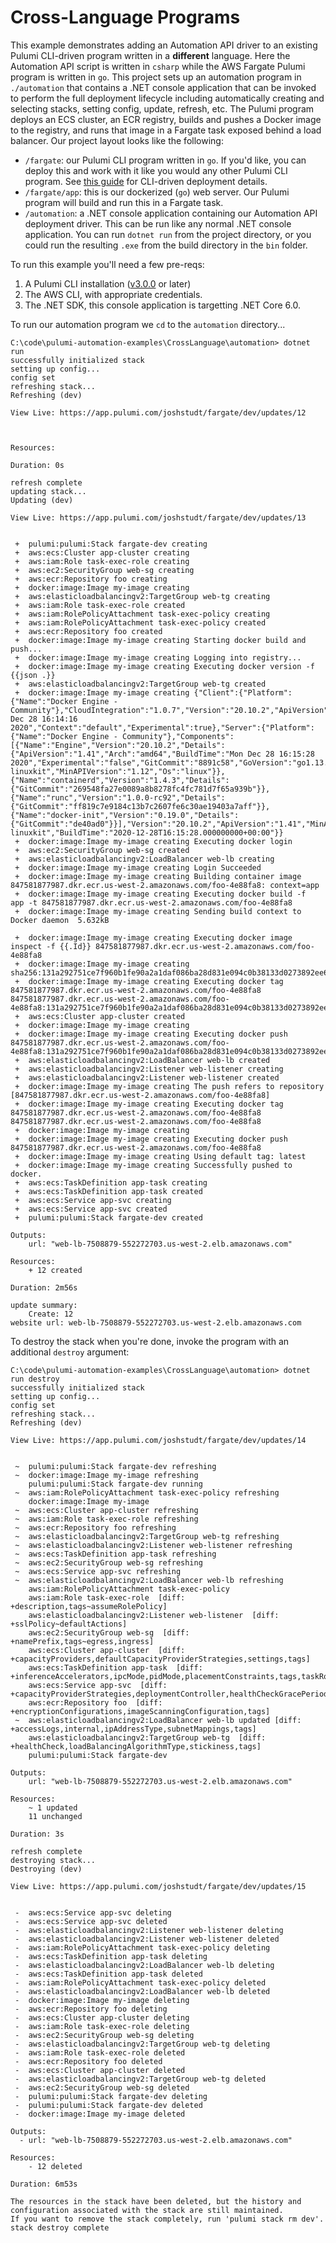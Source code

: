 # Cross-Language Programs

This example demonstrates adding an Automation API driver to an existing Pulumi CLI-driven program written in a __different__ language. Here the Automation API script is written in `csharp` while the AWS Fargate Pulumi program is written in `go`. This project sets up an automation program in `./automation` that contains a .NET console application that can be invoked to perform the full deployment lifecycle including automatically creating and selecting stacks, setting config, update, refresh, etc. The Pulumi program deploys an ECS cluster, an ECR registry, builds and pushes a Docker image to the registry, and runs that image in a Fargate task exposed behind a load balancer. Our project layout looks like the following:

- `/fargate`: our Pulumi CLI program written in `go`. If you'd like, you can deploy this and work with it like you would any other Pulumi CLI program. See [this guide](https://github.com/pulumi/examples/tree/master/aws-go-fargate) for CLI-driven deployment details.
- `/fargate/app`: this is our dockerized (`go`) web server. Our Pulumi program will build and run this in a Fargate task.
- `/automation`: a .NET console application containing our Automation API deployment driver. This can be run like any normal .NET console application. You can run `dotnet run` from the project directory, or you could run the resulting `.exe` from the build directory in the `bin` folder.

To run this example you'll need a few pre-reqs:
1. A Pulumi CLI installation ([v3.0.0](https://www.pulumi.com/docs/get-started/install/versions/) or later)
2. The AWS CLI, with appropriate credentials.
3. The .NET SDK, this console application is targetting .NET Core 6.0.

To run our automation program we `cd` to the `automation` directory...

```shell
C:\code\pulumi-automation-examples\CrossLanguage\automation> dotnet run
successfully initialized stack
setting up config...
config set
refreshing stack...
Refreshing (dev)

View Live: https://app.pulumi.com/joshstudt/fargate/dev/updates/12



Resources:

Duration: 0s

refresh complete
updating stack...
Updating (dev)

View Live: https://app.pulumi.com/joshstudt/fargate/dev/updates/13


 +  pulumi:pulumi:Stack fargate-dev creating
 +  aws:ecs:Cluster app-cluster creating
 +  aws:iam:Role task-exec-role creating
 +  aws:ec2:SecurityGroup web-sg creating
 +  aws:ecr:Repository foo creating
 +  docker:image:Image my-image creating
 +  aws:elasticloadbalancingv2:TargetGroup web-tg creating
 +  aws:iam:Role task-exec-role created
 +  aws:iam:RolePolicyAttachment task-exec-policy creating
 +  aws:iam:RolePolicyAttachment task-exec-policy created
 +  aws:ecr:Repository foo created
 +  docker:image:Image my-image creating Starting docker build and push...
 +  docker:image:Image my-image creating Logging into registry...
 +  docker:image:Image my-image creating Executing docker version -f {{json .}}
 +  aws:elasticloadbalancingv2:TargetGroup web-tg created
 +  docker:image:Image my-image creating {"Client":{"Platform":{"Name":"Docker Engine - Community"},"CloudIntegration":"1.0.7","Version":"20.10.2","ApiVersion":"1.41","DefaultAPIVersion":"1.41","GitCommit":"2291f61","GoVersion":"go1.13.15","Os":"windows","Arch":"amd64","BuildTime":"Mon Dec 28 16:14:16 2020","Context":"default","Experimental":true},"Server":{"Platform":{"Name":"Docker Engine - Community"},"Components":[{"Name":"Engine","Version":"20.10.2","Details":{"ApiVersion":"1.41","Arch":"amd64","BuildTime":"Mon Dec 28 16:15:28 2020","Experimental":"false","GitCommit":"8891c58","GoVersion":"go1.13.15","KernelVersion":"4.19.121-linuxkit","MinAPIVersion":"1.12","Os":"linux"}},{"Name":"containerd","Version":"1.4.3","Details":{"GitCommit":"269548fa27e0089a8b8278fc4fc781d7f65a939b"}},{"Name":"runc","Version":"1.0.0-rc92","Details":{"GitCommit":"ff819c7e9184c13b7c2607fe6c30ae19403a7aff"}},{"Name":"docker-init","Version":"0.19.0","Details":{"GitCommit":"de40ad0"}}],"Version":"20.10.2","ApiVersion":"1.41","MinAPIVersion":"1.12","GitCommit":"8891c58","GoVersion":"go1.13.15","Os":"linux","Arch":"amd64","KernelVersion":"4.19.121-linuxkit","BuildTime":"2020-12-28T16:15:28.000000000+00:00"}}
 +  docker:image:Image my-image creating Executing docker login
 +  aws:ec2:SecurityGroup web-sg created
 +  aws:elasticloadbalancingv2:LoadBalancer web-lb creating
 +  docker:image:Image my-image creating Login Succeeded
 +  docker:image:Image my-image creating Building container image 847581877987.dkr.ecr.us-west-2.amazonaws.com/foo-4e88fa8: context=app
 +  docker:image:Image my-image creating Executing docker build -f  app -t 847581877987.dkr.ecr.us-west-2.amazonaws.com/foo-4e88fa8
 +  docker:image:Image my-image creating Sending build context to Docker daemon  5.632kB

 +  docker:image:Image my-image creating Executing docker image inspect -f {{.Id}} 847581877987.dkr.ecr.us-west-2.amazonaws.com/foo-4e88fa8
 +  docker:image:Image my-image creating sha256:131a292751ce7f960b1fe90a2a1daf086ba28d831e094c0b38133d0273892ee6
 +  docker:image:Image my-image creating Executing docker tag 847581877987.dkr.ecr.us-west-2.amazonaws.com/foo-4e88fa8 847581877987.dkr.ecr.us-west-2.amazonaws.com/foo-4e88fa8:131a292751ce7f960b1fe90a2a1daf086ba28d831e094c0b38133d0273892ee6
 +  aws:ecs:Cluster app-cluster created
 +  docker:image:Image my-image creating
 +  docker:image:Image my-image creating Executing docker push 847581877987.dkr.ecr.us-west-2.amazonaws.com/foo-4e88fa8:131a292751ce7f960b1fe90a2a1daf086ba28d831e094c0b38133d0273892ee6
 +  aws:elasticloadbalancingv2:LoadBalancer web-lb created
 +  aws:elasticloadbalancingv2:Listener web-listener creating
 +  aws:elasticloadbalancingv2:Listener web-listener created
 +  docker:image:Image my-image creating The push refers to repository [847581877987.dkr.ecr.us-west-2.amazonaws.com/foo-4e88fa8]
 +  docker:image:Image my-image creating Executing docker tag 847581877987.dkr.ecr.us-west-2.amazonaws.com/foo-4e88fa8 847581877987.dkr.ecr.us-west-2.amazonaws.com/foo-4e88fa8
 +  docker:image:Image my-image creating
 +  docker:image:Image my-image creating Executing docker push 847581877987.dkr.ecr.us-west-2.amazonaws.com/foo-4e88fa8
 +  docker:image:Image my-image creating Using default tag: latest
 +  docker:image:Image my-image creating Successfully pushed to docker.
 +  aws:ecs:TaskDefinition app-task creating
 +  aws:ecs:TaskDefinition app-task created
 +  aws:ecs:Service app-svc creating
 +  aws:ecs:Service app-svc created
 +  pulumi:pulumi:Stack fargate-dev created

Outputs:
    url: "web-lb-7508879-552272703.us-west-2.elb.amazonaws.com"

Resources:
    + 12 created

Duration: 2m56s

update summary:
    Create: 12
website url: web-lb-7508879-552272703.us-west-2.elb.amazonaws.com
```

To destroy the stack when you're done, invoke the program with an additional `destroy` argument:

```shell
C:\code\pulumi-automation-examples\CrossLanguage\automation> dotnet run destroy
successfully initialized stack
setting up config...
config set
refreshing stack...
Refreshing (dev)

View Live: https://app.pulumi.com/joshstudt/fargate/dev/updates/14


 ~  pulumi:pulumi:Stack fargate-dev refreshing
 ~  docker:image:Image my-image refreshing
    pulumi:pulumi:Stack fargate-dev running
 ~  aws:iam:RolePolicyAttachment task-exec-policy refreshing
    docker:image:Image my-image
 ~  aws:ecs:Cluster app-cluster refreshing
 ~  aws:iam:Role task-exec-role refreshing
 ~  aws:ecr:Repository foo refreshing
 ~  aws:elasticloadbalancingv2:TargetGroup web-tg refreshing
 ~  aws:elasticloadbalancingv2:Listener web-listener refreshing
 ~  aws:ecs:TaskDefinition app-task refreshing
 ~  aws:ec2:SecurityGroup web-sg refreshing
 ~  aws:ecs:Service app-svc refreshing
 ~  aws:elasticloadbalancingv2:LoadBalancer web-lb refreshing
    aws:iam:RolePolicyAttachment task-exec-policy
    aws:iam:Role task-exec-role  [diff: +description,tags~assumeRolePolicy]
    aws:elasticloadbalancingv2:Listener web-listener  [diff: +sslPolicy~defaultActions]
    aws:ec2:SecurityGroup web-sg  [diff: +namePrefix,tags~egress,ingress]
    aws:ecs:Cluster app-cluster  [diff: +capacityProviders,defaultCapacityProviderStrategies,settings,tags]
    aws:ecs:TaskDefinition app-task  [diff: +inferenceAccelerators,ipcMode,pidMode,placementConstraints,tags,taskRoleArn,volumes~containerDefinitions]
    aws:ecs:Service app-svc  [diff: +capacityProviderStrategies,deploymentController,healthCheckGracePeriodSeconds,iamRole,orderedPlacementStrategies,placementConstraints,platformVersion,propagateTags,tags~loadBalancers]
    aws:ecr:Repository foo  [diff: +encryptionConfigurations,imageScanningConfiguration,tags]
 ~  aws:elasticloadbalancingv2:LoadBalancer web-lb updated [diff: +accessLogs,internal,ipAddressType,subnetMappings,tags]
    aws:elasticloadbalancingv2:TargetGroup web-tg  [diff: +healthCheck,loadBalancingAlgorithmType,stickiness,tags]
    pulumi:pulumi:Stack fargate-dev

Outputs:
    url: "web-lb-7508879-552272703.us-west-2.elb.amazonaws.com"

Resources:
    ~ 1 updated
    11 unchanged

Duration: 3s

refresh complete
destroying stack...
Destroying (dev)

View Live: https://app.pulumi.com/joshstudt/fargate/dev/updates/15


 -  aws:ecs:Service app-svc deleting
 -  aws:ecs:Service app-svc deleted
 -  aws:elasticloadbalancingv2:Listener web-listener deleting
 -  aws:elasticloadbalancingv2:Listener web-listener deleted
 -  aws:iam:RolePolicyAttachment task-exec-policy deleting
 -  aws:ecs:TaskDefinition app-task deleting
 -  aws:elasticloadbalancingv2:LoadBalancer web-lb deleting
 -  aws:ecs:TaskDefinition app-task deleted
 -  aws:iam:RolePolicyAttachment task-exec-policy deleted
 -  aws:elasticloadbalancingv2:LoadBalancer web-lb deleted
 -  docker:image:Image my-image deleting
 -  aws:ecr:Repository foo deleting
 -  aws:ecs:Cluster app-cluster deleting
 -  aws:iam:Role task-exec-role deleting
 -  aws:ec2:SecurityGroup web-sg deleting
 -  aws:elasticloadbalancingv2:TargetGroup web-tg deleting
 -  aws:iam:Role task-exec-role deleted
 -  aws:ecr:Repository foo deleted
 -  aws:ecs:Cluster app-cluster deleted
 -  aws:elasticloadbalancingv2:TargetGroup web-tg deleted
 -  aws:ec2:SecurityGroup web-sg deleted
 -  pulumi:pulumi:Stack fargate-dev deleting
 -  pulumi:pulumi:Stack fargate-dev deleted
 -  docker:image:Image my-image deleted

Outputs:
  - url: "web-lb-7508879-552272703.us-west-2.elb.amazonaws.com"

Resources:
    - 12 deleted

Duration: 6m53s

The resources in the stack have been deleted, but the history and configuration associated with the stack are still maintained.
If you want to remove the stack completely, run 'pulumi stack rm dev'.
stack destroy complete
```